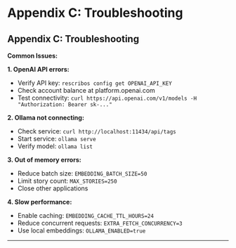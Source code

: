 # Appendix C: Troubleshooting

## Appendix C: Troubleshooting

**Common Issues:**

**1. OpenAI API errors:**
- Verify API key: `rescribos config get OPENAI_API_KEY`
- Check account balance at platform.openai.com
- Test connectivity: `curl https://api.openai.com/v1/models -H "Authorization: Bearer sk-..."`

**2. Ollama not connecting:**
- Check service: `curl http://localhost:11434/api/tags`
- Start service: `ollama serve`
- Verify model: `ollama list`

**3. Out of memory errors:**
- Reduce batch size: `EMBEDDING_BATCH_SIZE=50`
- Limit story count: `MAX_STORIES=250`
- Close other applications

**4. Slow performance:**
- Enable caching: `EMBEDDING_CACHE_TTL_HOURS=24`
- Reduce concurrent requests: `EXTRA_FETCH_CONCURRENCY=3`
- Use local embeddings: `OLLAMA_ENABLED=true`

---
